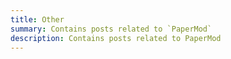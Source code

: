 ```yaml
---
title: Other
summary: Contains posts related to `PaperMod`
description: Contains posts related to PaperMod
---
```

